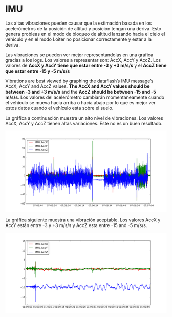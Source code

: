 # IMU

Las altas vibraciones pueden causar que la estimación basada en los acelerómetros de la posición de altitud y posición tengan una deriva. Esto genera probleas en el modo de bloqueo de altitud lanzando hacia el cielo el vehículo y en el modo Loiter no posicionar correctamente y estar a la deriva.

Las vibraciones se pueden ver mejor representandolas en una gráfica gracias a los logs. Los valores a representar son: AccX, AccY y AccZ. Los valores de **AccX y AccY tiene que estar entre -3 y +3 m/s/s** y el **AccZ tiene que estar entre -15 y -5 m/s/s**


Vibrations are best viewed by graphing the dataflash’s IMU message’s AccX, AccY and AccZ values. **The AccX and AccY values should be between -3 and +3 m/s/s** and the **AccZ should be between -15 and -5 m/s/s**. Los valores del acelerómetro cambiarán momentaneamente cuando el vehículo se mueva hacia arriba o hacia abajo por lo que es mejor ver estos datos cuando el vehículo esta sobre el suelo.

La gráfica a continuación muestra un alto nivel de vibraciones. Los valores AccX, AccY y AccZ tienen altas variaciones. Este no es un buen resultado.

![good_imu](../erleimg/IMU/bad_imu.png)


La gráfica siguiente muestra una vibración aceptable. Los valores AccX y AccY están entre -3 y +3 m/s/s y AccZ esta entre -15 and -5 m/s/s.

![good_imu](../erleimg/IMU/good_imu.png)


